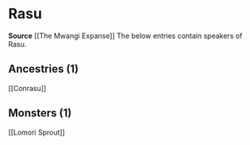 ﻿---
id: '82'
name: Rasu
rarity: Rare
source: '[[DATABASE/source/The Mwangi Expanse|The Mwangi Expanse]]'
trait:
- '[[DATABASE/trait/Rare|Rare]]'
type: Language

---
# Rasu

**Source** [[The Mwangi Expanse]] 
The below entries contain speakers of Rasu.

## Ancestries (1)

[[Conrasu]]

## Monsters (1)

[[Lomori Sprout]]